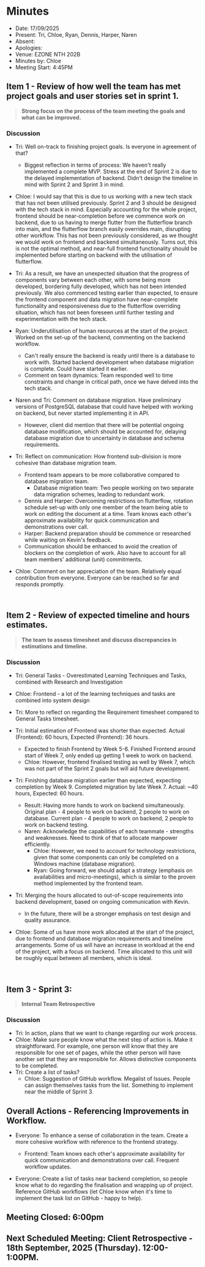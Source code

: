 # Minutes 

- Date: 17/09/2025
- Present: Tri, Chloe, Ryan, Dennis, Harper, Naren
- Absent:
- Apologies:
- Venue: EZONE NTH 202B
- Minutes by: Chloe
- Meeting Start: 4:45PM

## Item 1 - Review of how well the team has met project goals and user stories set in sprint 1.
> **Strong focus on the process of the team meeting the goals and what can be improved.**

### Discussion
 - Tri: Well on-track to finishing project goals. Is everyone in agreement of that?
    - Biggest reflection in terms of process: We haven't really implemented a complete MVP. Stress at the end of Sprint 2 is due to the delayed implementation of backend. Didn't design the timeline in mind with Sprint 2 and Sprint 3 in mind.
    
- Chloe: I would say that this is due to us working with a new tech stack that has not been utilised previously. Sprint 2 and 3 should be designed with the tech stack in mind. Especially accounting for the whole project, frontend should be near-completion before we commence work on backend, due to us having to merge flutter from the flutterflow branch into main, and the flutterflow branch easily overrides main, disrupting other workflow. This has not been previously considered, as we thought we would work on frontend and backend simultaneously. Turns out, this is not the optimal method, and near-full frontend functionality should be implemented before starting on backend with the utilisation of flutterflow.

- Tri: As a result, we have an unexpected situation that the progress of components vary between each other, with some being more developed, bordering fully developed, which has not been intended previously. We also commenced testing earlier than expected, to ensure the frontend component and data migration have near-complete functionality and responsiveness due to the flutterflow overriding situation, which has not been foreseen until further testing and experimentation with the tech stack. 

- Ryan: Underutilisation of human resources at the start of the project. Worked on the set-up of the backend, commenting on the backend workflow. 
    - Can't really ensure the backend is ready until there is a database to work with. Started backend development when database migration is complete. Could have started it earlier.
    - Comment on team dynamics: Team responded well to time constraints and change in critical path, once we have delved into the tech stack.

- Naren and Tri: Comment on database migration. Have preliminary versions of PostgreSQL database that could have helped with working on backend, but never started implementing it in API.
    - However, client did mention that there will be potential ongoing database modification, which should be accounted for, delaying database migration due to uncertainty in database and schema requirements.

- Tri: Reflect on communication: How frontend sub-division is more cohesive than database migration team. 
    - Frontend team appears to be more collaborative compared to database migration team. 
        - Database migration team: Two people working on two separate data migration schemes, leading to redundant work.
    - Dennis and Harper: Overcoming restrictions on flutterflow, rotation schedule set-up with only one member of the team being able to work on editing the document at a time. Team knows each other's approximate availability for quick communication and demonstrations over call.
    - Harper: Backend preparation should be commence or researched while waiting on Kevin's feedback.
    - Communication should be enhanced to avoid the creation of blockers on the completion of work. Also have to account for all team members' additional (unit) commitments.

- Chloe: Comment on her appreciation of the team. Relatively equal contribution from everyone. Everyone can be reached so far and responds promptly.

<br>

## Item 2 - Review of expected timeline and hours estimates.
> **The team to assess timesheet and discuss discrepancies in estimations and timeline.**

### Discussion
- Tri: General Tasks - Overestimated Learning Techniques and Tasks, combined with Research and Investigation
- Chloe: Frontend - a lot of the learning techniques and tasks are combined into system design
- Tri: More to reflect on regarding the Requirement timesheet compared to General Tasks timesheet.
- Tri: Initial estimation of Frontend was shorter than expected. Actual (Frontend): 60 hours, Expected (Frontend): 36 hours. 
    - Expected to finish Frontend by Week 5-6. Finished Frontend around start of Week 7, only ended up getting 1 week to work on backend.
    - Chloe: However, frontend finalised testing as well by Week 7, which was not part of the Sprint 2 goals but will aid future development.

- Tri: Finishing database migration earlier than expected, expecting completion by Week 9. Completed migration by late Week 7. Actual: ~40 hours, Expected: 60 hours.
    - Result: Having more hands to work on backend simultaneously. Original plan - 4 people to work on backend, 2 people to work on database. Current plan - 4 people to work on backend, 2 people to work on backend testing.
    - Naren: Acknowledge the capabilities of each teammate - strengths and weaknesses. Need to think of that to allocate manpower efficiently.
        - Chloe: However, we need to account for technology restrictions, given that some components can only be completed on a Windows machine (database migration). 
        - Ryan: Going forward, we should adapt a strategy (emphasis on availabilities and micro-meetings), which is similar to the proven method implemented by the frontend team. 

- Tri: Merging the hours allocated to out-of-scope requirements into backend development, based on ongoing communication with Kevin.
    - In the future, there will be a stronger emphasis on test design and quality assurance.

- Chloe: Some of us have more work allocated at the start of the project, due to frontend and database migration requirements and timeline arrangements. Some of us will have an increase in workload at the end of the project, with a focus on backend. Time allocated to this unit will be roughly equal between all members, which is ideal. 

<br>

## Item 3 - Sprint 3:
> **Internal Team Retrospective**

### Discussion
- Tri: In action, plans that we want to change regarding our work process.
- Chloe: Make sure people know what the next step of action is. Make it straightforward. For example, one person will know that they are responsible for one set of pages, while the other person will have another set that they are responsible for. Allows distinctive components to be completed.
- Tri: Create a list of tasks?
    - Chloe: Suggestion of GitHub workflow. Megalist of Issues. People can assign themselves tasks from the list. Something to implement near the middle of Sprint 3. 

## Overall Actions - Referencing Improvements in Workflow.
- Everyone: To enhance a sense of collaboration in the team. Create a more cohesive workflow with reference to the frontend strategy.
    - Frontend: Team knows each other's approximate availability for quick communication and demonstrations over call. Frequent workflow updates.

- Everyone: Create a list of tasks near backend completion, so people know what to do regarding the finalisation and wrapping up of project. Reference GitHub workflows (let Chloe know when it's time to implement the task list on GitHub - happy to help).

## Meeting Closed: 6:00pm

## Next Scheduled Meeting: Client Retrospective - 18th September, 2025 (Thursday). 12:00-1:00PM.
